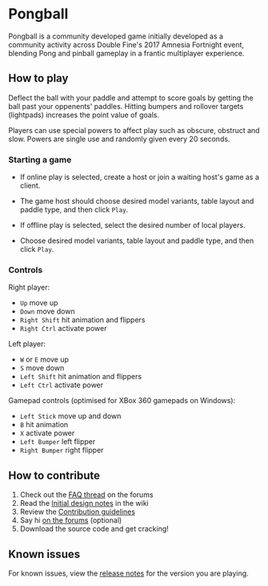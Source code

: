 # Pongball

Pongball is a community developed game initially developed as a community activity across Double Fine's 2017 Amnesia Fortnight event, blending Pong and pinball gameplay in a frantic multiplayer experience.


## How to play

Deflect the ball with your paddle and attempt to score goals by getting the ball past your oppenents' paddles. Hitting bumpers and rollover targets (lightpads) increases the point value of goals.

Players can use special powers to affect play such as obscure, obstruct and slow. Powers are single use and randomly given every 20 seconds. 

### Starting a game

* If online play is selected, create a host or join a waiting host's game as a client.
* The game host should choose desired model variants, table layout and paddle type, and then click `Play`.

* If offline play is selected, select the desired number of local players.
* Choose desired model variants, table layout and paddle type, and then click `Play`.

### Controls

Right player:
* `Up` move up
* `Down` move down
* `Right Shift` hit animation and flippers
* `Right Ctrl` activate power

Left player:
* `W` or `E` move up
* `S` move down
* `Left Shift` hit animation and flippers
* `Left Ctrl` activate power

Gamepad controls (optimised for XBox 360 gamepads on Windows):
* `Left Stick` move up and down
* `B` hit animation
* `X` activate power
* `Left Bumper` left flipper
* `Right Bumper` right flipper


## How to contribute

1. Check out the [FAQ thread](https://forums.doublefine.com/topic/17170-primary-community-project-pongball-faq/) on the forums
2. Read the [Initial design notes](https://github.com/Double-Fine-Game-Club/pongball/wiki/design-notes) in the wiki
3. Review the [Contribution guidelines](https://github.com/Double-Fine-Game-Club/pongball/wiki/contribution-guidelines-and-licencing)
4. Say hi [on the forums](https://forums.doublefine.com/topic/17212-introduce-yourself/) (optional)
5. Download the source code and get cracking! 


## Known issues

For known issues, view the [release notes](https://github.com/Double-Fine-Game-Club/pongball/releases) for the version you are playing.
